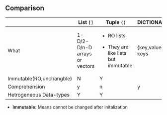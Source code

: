 ## Comparison

| | List `[]` | Tuple `()` | DICTIONARY{}/MAP(STL) | SET{} | DEQUE |
|---|---|---|---|---|---|
|What|1-D/2-D/n-D arrays or vectors|<ul><li>RO lists</li></ul> <ul><li>They are like lists but immutable</li></ul>|{key,value} pair. Unique keys|No duplicates|Double ended queue|
|Immutable(RO,unchangble)|N|Y| | | |
|Comprehension|y|n|y|y| |
|Hetrogeneous Data-types|Y|Y| | |

- **Immutable:** Means cannot be changed after initalization
